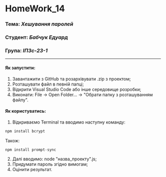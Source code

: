 # HomeWork_14

### Тема: _Хешування паролей_
### Студент: _Бабчук Едуард_
### Група: _ІПЗс-23-1_

---

#### Як запустити:
1. Завантажити з GitHub та розархівувати .zip з проектом;
2. Розташувати файл в певній папці;
3. Відкрити Visual Studio Code або інше середовище розробки;
4. Виконати: File -> Open Folder... -> "Обрати папку з розташуванням файлу".

#### Як користуватись:
1. Відкриваємо Terminal та вводимо наступну команду:
```JavaScript
npm install bcrypt
```
Також:
```JavaScript
npm install prompt-sync
```
2. Далі вводимо: node "назва_проекту".js;
3. Придумати пароль згідно вимогам;
4. Оцінити результат.